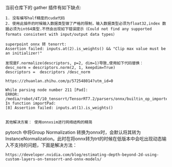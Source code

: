 当前仓库下的 gather 插件有如下缺点:

```
1. 没有编写half精度的cuda代码
2. 使用此插件的时候输入数据类型做了严格的限制，输入数据类型必须为float32,index 数据必须为int64类型.不然会出现如下错误提示（Could not find any supported formats consistent with input/output data types）
```

```
superpoint onnx 转 tenorrt:
Assertion failed: inputs.at(2).is_weights() && "Clip max value must be an initializer!"

发现是F.normalize(descriptors, p=2, dim=1)导致,使用如下代码替换：
desc_norm = descriptors.norm(2, 1, keepdim=True)
descriptors =  descriptors /desc_norm

```

```
https://zhuanlan.zhihu.com/p/572548014?utm_id=0

While parsing node number 211 [Pad]:
ERROR: /media/robot/4T/10_tensorrt/TensorRT7.2/parsers/onnx/builtin_op_importers.cpp:2248 In function importPad:
[8] Assertion failed: inputs.at(1).is_weights()


其他解决方案： 使用onnxsim进行网络结构的精简
```


pytorch  中将Group Normalization 转换为onnx时，会默认将其转为 InstanceNormalization。此时在将onnx转为trt的时候在低版本中会吃出现动态输入不支持的问题，下面是解决方法：
```
https://developer.nvidia.com/blog/estimating-depth-beyond-2d-using-custom-layers-on-tensorrt-and-onnx-models/


```